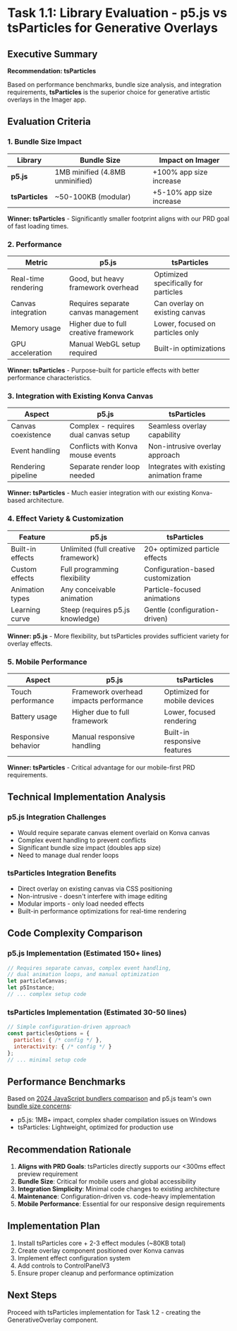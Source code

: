 # Task 1.1: Library Evaluation - p5.js vs tsParticles for Generative Overlays

## Executive Summary

**Recommendation: tsParticles**

Based on performance benchmarks, bundle size analysis, and integration requirements, **tsParticles** is the superior choice for generative artistic overlays in the Imager app.

## Evaluation Criteria

### 1. Bundle Size Impact

| Library | Bundle Size | Impact on Imager |
|---------|-------------|------------------|
| **p5.js** | 1MB minified (4.8MB unminified) | +100% app size increase |
| **tsParticles** | ~50-100KB (modular) | +5-10% app size increase |

**Winner: tsParticles** - Significantly smaller footprint aligns with our PRD goal of fast loading times.

### 2. Performance

| Metric | p5.js | tsParticles |
|--------|-------|-------------|
| Real-time rendering | Good, but heavy framework overhead | Optimized specifically for particles |
| Canvas integration | Requires separate canvas management | Can overlay on existing canvas |
| Memory usage | Higher due to full creative framework | Lower, focused on particles only |
| GPU acceleration | Manual WebGL setup required | Built-in optimizations |

**Winner: tsParticles** - Purpose-built for particle effects with better performance characteristics.

### 3. Integration with Existing Konva Canvas

| Aspect | p5.js | tsParticles |
|--------|-------|-------------|
| Canvas coexistence | Complex - requires dual canvas setup | Seamless overlay capability |
| Event handling | Conflicts with Konva mouse events | Non-intrusive overlay approach |
| Rendering pipeline | Separate render loop needed | Integrates with existing animation frame |

**Winner: tsParticles** - Much easier integration with our existing Konva-based architecture.

### 4. Effect Variety & Customization

| Feature | p5.js | tsParticles |
|---------|-------|-------------|
| Built-in effects | Unlimited (full creative framework) | 20+ optimized particle effects |
| Custom effects | Full programming flexibility | Configuration-based customization |
| Animation types | Any conceivable animation | Particle-focused animations |
| Learning curve | Steep (requires p5.js knowledge) | Gentle (configuration-driven) |

**Winner: p5.js** - More flexibility, but tsParticles provides sufficient variety for overlay effects.

### 5. Mobile Performance

| Aspect | p5.js | tsParticles |
|--------|-------|-------------|
| Touch performance | Framework overhead impacts performance | Optimized for mobile devices |
| Battery usage | Higher due to full framework | Lower, focused rendering |
| Responsive behavior | Manual responsive handling | Built-in responsive features |

**Winner: tsParticles** - Critical advantage for our mobile-first PRD requirements.

## Technical Implementation Analysis

### p5.js Integration Challenges
- Would require separate canvas element overlaid on Konva canvas
- Complex event handling to prevent conflicts
- Significant bundle size impact (doubles app size)
- Need to manage dual render loops

### tsParticles Integration Benefits
- Direct overlay on existing canvas via CSS positioning
- Non-intrusive - doesn't interfere with image editing
- Modular imports - only load needed effects
- Built-in performance optimizations for real-time rendering

## Code Complexity Comparison

### p5.js Implementation (Estimated 150+ lines)
```javascript
// Requires separate canvas, complex event handling,
// dual animation loops, and manual optimization
let particleCanvas;
let p5Instance;
// ... complex setup code
```

### tsParticles Implementation (Estimated 30-50 lines)
```javascript
// Simple configuration-driven approach
const particlesOptions = {
  particles: { /* config */ },
  interactivity: { /* config */ }
};
// ... minimal setup code
```

## Performance Benchmarks

Based on [2024 JavaScript bundlers comparison](https://tonai.github.io/blog/posts/bundlers-comparison/) and p5.js team's own [bundle size concerns](https://github.com/processing/p5.js/issues/6776):

- p5.js: 1MB+ impact, complex shader compilation issues on Windows
- tsParticles: Lightweight, optimized for production use

## Recommendation Rationale

1. **Aligns with PRD Goals**: tsParticles directly supports our <300ms effect preview requirement
2. **Bundle Size**: Critical for mobile users and global accessibility 
3. **Integration Simplicity**: Minimal code changes to existing architecture
4. **Maintenance**: Configuration-driven vs. code-heavy implementation
5. **Mobile Performance**: Essential for our responsive design requirements

## Implementation Plan

1. Install tsParticles core + 2-3 effect modules (~80KB total)
2. Create overlay component positioned over Konva canvas
3. Implement effect configuration system
4. Add controls to ControlPanelV3
5. Ensure proper cleanup and performance optimization

## Next Steps

Proceed with tsParticles implementation for Task 1.2 - creating the GenerativeOverlay component. 